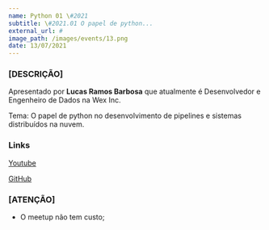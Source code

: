 ```yaml
---
name: Python 01 \#2021
subtitle: \#2021.01 O papel de python...
external_url: #
image_path: /images/events/13.png
date: 13/07/2021
---
```

### **[DESCRIÇÃO]**

Apresentado por **Lucas Ramos Barbosa** que atualmente é  Desenvolvedor e Engenheiro de Dados na Wex Inc.

Tema: O papel de python no desenvolvimento de pipelines e sistemas distribuídos na nuvem.

### **Links**

[Youtube](https://www.youtube.com/watch?v=jSmZFV4nnZw)

[GitHub](https://github.com/LucasRBarbosa/airflow-python-demo)

### **[ATENÇÃO]**
- O meetup não tem custo;

